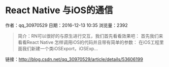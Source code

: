 # React Native 与iOS的通信
作者：qq_30970529
日期：2016-12-13 10:35
浏览量：2392
> 简介：RN可以很好的与原生进行交互，我们首先看看效果吧： 
首先我们来看看React Native 怎样调用iOS的代码并且带有简单的参数： 
在iOS工程里面我们新建一个类iOSExport，iOSExp...

 链接：http://blog.csdn.net/qq_30970529/article/details/53606199
